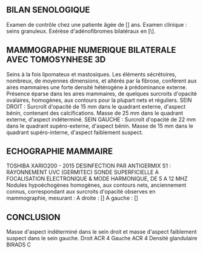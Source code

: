 ## BILAN SENOLOGIQUE
Examen de contrôle chez une patiente âgée de [\] ans.
Examen clinique : seins granuleux.
Exérèse d'adénofibromes bilatéraux en [\\].

## MAMMOGRAPHIE NUMERIQUE BILATERALE AVEC TOMOSYNHESE 3D
Seins à la fois lipomateux et mastosiques.
Les éléments sécrétoires, nombreux, de moyennes dimensions, et altérés par la fibrose, confèrent aux aires mammaires une forte densité hétérogène à prédominance externe.
Présence éparse dans les aires mammaires, de quelques surcroits d'opacité ovalaires, homogènes, aux contours pour la plupart nets et réguliers.
SEIN DROIT :
Surcroît d'opacité de 15 mm dans le quadrant externe, d'aspect bénin, contenant des calcifications.
Masse de 25 mm dans le quadrant externe, d'aspect indéterminé.
SEIN GAUCHE :
Surcroît d'opacité de 22 mm dans le quadrant supéro-externe, d'aspect bénin.
Masse de 15 mm dans le quadrant supéro-interne, d'aspect faiblement suspect.

## ECHOGRAPHIE MAMMAIRE
TOSHIBA XARIO200 - 2015 DESINFECTION PAR ANTIGERMIX S1 : RAYONNEMENT UVC (GERMITEC)
SONDE SUPERFICIELLE A FOCALISATION ELECTRONIQUE & MODE HARMONIQUE, DE 5 A 12 MHZ
Nodules hypoéchogènes homogènes, aux contours nets, anciennement connus, correspondant aux surcroits d'opacité observes en mammographie, mesurant :
A droite :
[\]
A gauche :
[\]

## CONCLUSION
Masse d'aspect indéterminé dans le sein droit et masse d'aspect faiblement suspect dans le sein gauche.
Droit ACR 4 Gauche ACR 4
Densité glandulaire BIRADS C